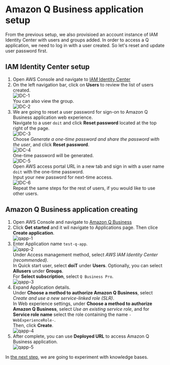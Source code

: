 # Amazon Q Business application setup
From the previous setup, we also provisioed an account instance of IAM Identity Center with users and groups added. In order to access a Q application, we need to log in with a user created. So let's reset and update user password first.

## IAM Identity Center setup
1. Open AWS Console and navigate to [IAM Identity Center](https://console.aws.amazon.com/singlesignon/home)  
2. On the left navigation bar, click on **Users** to review the list of users created.  
![IDC-1](./img/idc-1.png)  
You can also view the group.  
![IDC-2](./img/idc-2.png)  
3. We are going to reset a user password for sign-on to Amazon Q Business application web experience.  
Navigate to a user `doit` and click **Reset password** located at the top right of the page.  
![IDC-3](./img/idc-3.png)  
Choose *Generate a one-time password and share the password with the user*, and click **Reset password**.  
![IDC-4](./img/idc-4.png)  
One-time password will be generated.  
![IDC-5](./img/idc-5.png)  
Open AWS access portal URL in a new tab and sign in with a user name `doit` with the one-time password.  
Input your new password for next-time access.  
![IDC-6](./img/idc-6.png)  
Repeat the same steps for the rest of users, if you would like to use other users.  

## Amazon Q Business application creating

1. Open AWS Console and navigate to [Amazon Q Business](https://console.aws.amazon.com/amazonq/business)  
2. Click **Get started** and it wil navigate to Applications page. Then clice **Create application**.  
![qapp-1](./img/qapp-1.png)  
3. Enter Application name `test-q-app`.  
![qapp-2](./img/qapp-2.png)  
Under Access management method, select *AWS IAM Identity Center (recommended)*.  
In Quick start user, select **doiT** under **Users**. Optionally, you can select **Allusers** under **Groups**.  
For **Select subscription**, select `Q Business Pro`.  
![qapp-3](./img/qapp-3.png)  
4. Expand Application details.  
Under **Choose a method to authorize Amazon Q Business**, select *Create and use a new service-linked role (SLR)*.  
In Web experience settings, under **Choose a method to authorize Amazon Q Business**, select *Use an existing service role*, and for **Service role name** select the role containing the name `-WebExperienceRole-`.  
Then, click **Create**.  
![qapp-4](./img/qapp-4.png)  
5. After complete, you can use **Deployed URL** to access Amazon Q Business application.  
![qapp-5](./img/qapp-5.png)  

In [the next step](../knowledge), we are going to experiment with knowledge bases.